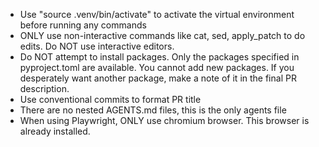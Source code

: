 - Use "source .venv/bin/activate" to activate the virtual environment before
  running any commands
- ONLY use non-interactive commands like cat, sed, apply_patch to do edits.
  Do NOT use interactive editors.
- Do NOT attempt to install packages.  Only the packages specified in
  pyproject.toml are available.  You cannot add new packages.  If you
  desperately want another package, make a note of it in the final PR
  description.
- Use conventional commits to format PR title
- There are no nested AGENTS.md files, this is the only agents file
- When using Playwright, ONLY use chromium browser.  This browser is already
  installed.
